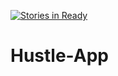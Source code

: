 [![Stories in Ready](https://badge.waffle.io/twilsonpierce/Hustle-App.png?label=ready&title=Ready)](https://waffle.io/twilsonpierce/Hustle-App)
# Hustle-App